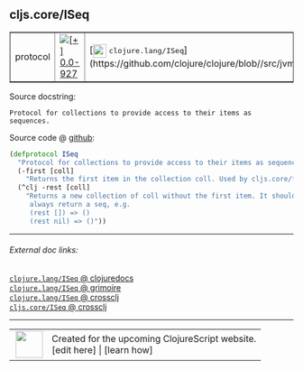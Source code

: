 ## cljs.core/ISeq



 <table border="1">
<tr>
<td>protocol</td>
<td><a href="https://github.com/cljsinfo/cljs-api-docs/tree/0.0-927"><img valign="middle" alt="[+] 0.0-927" title="Added in 0.0-927" src="https://img.shields.io/badge/+-0.0--927-lightgrey.svg"></a> </td>
<td>
[<img height="24px" valign="middle" src="http://i.imgur.com/1GjPKvB.png"> <samp>clojure.lang/ISeq</samp>](https://github.com/clojure/clojure/blob//src/jvm/clojure/lang/ISeq.java)
</td>
</tr>
</table>







Source docstring:

```
Protocol for collections to provide access to their items as sequences.
```


Source code @ [github](https://github.com/clojure/clojurescript/blob/r1.7.107/src/main/cljs/cljs/core.cljs#L473-L481):

```clj
(defprotocol ISeq
  "Protocol for collections to provide access to their items as sequences."
  (-first [coll]
    "Returns the first item in the collection coll. Used by cljs.core/first.")
  (^clj -rest [coll]
    "Returns a new collection of coll without the first item. It should
     always return a seq, e.g.
     (rest []) => ()
     (rest nil) => ()"))
```

<!--
Repo - tag - source tree - lines:

 <pre>
clojurescript @ r1.7.107
└── src
    └── main
        └── cljs
            └── cljs
                └── <ins>[core.cljs:473-481](https://github.com/clojure/clojurescript/blob/r1.7.107/src/main/cljs/cljs/core.cljs#L473-L481)</ins>
</pre>

-->

---



###### External doc links:

[`clojure.lang/ISeq` @ clojuredocs](http://clojuredocs.org/clojure.lang/ISeq)<br>
[`clojure.lang/ISeq` @ grimoire](http://conj.io/store/v1/org.clojure/clojure/1.7.0-beta3/clj/clojure.lang/ISeq/)<br>
[`clojure.lang/ISeq` @ crossclj](http://crossclj.info/fun/clojure.lang/ISeq.html)<br>
[`cljs.core/ISeq` @ crossclj](http://crossclj.info/fun/cljs.core.cljs/ISeq.html)<br>

---

 <table>
<tr><td>
<img valign="middle" align="right" width="48px" src="http://i.imgur.com/Hi20huC.png">
</td><td>
Created for the upcoming ClojureScript website.<br>
[edit here] | [learn how]
</td></tr></table>

[edit here]:https://github.com/cljsinfo/cljs-api-docs/blob/master/cljsdoc/cljs.core/ISeq.cljsdoc
[learn how]:https://github.com/cljsinfo/cljs-api-docs/wiki/cljsdoc-files

<!--

This information was too distracting to show to readers, but I'll leave it
commented here since it is helpful to:

- pretty-print the data used to generate this document
- and show how to retrieve that data



The API data for this symbol:

```clj
{:ns "cljs.core",
 :name "ISeq",
 :history [["+" "0.0-927"]],
 :type "protocol",
 :full-name-encode "cljs.core/ISeq",
 :source {:code "(defprotocol ISeq\n  \"Protocol for collections to provide access to their items as sequences.\"\n  (-first [coll]\n    \"Returns the first item in the collection coll. Used by cljs.core/first.\")\n  (^clj -rest [coll]\n    \"Returns a new collection of coll without the first item. It should\n     always return a seq, e.g.\n     (rest []) => ()\n     (rest nil) => ()\"))",
          :title "Source code",
          :repo "clojurescript",
          :tag "r1.7.107",
          :filename "src/main/cljs/cljs/core.cljs",
          :lines [473 481]},
 :methods [{:name "-first",
            :signature ["[coll]"],
            :docstring "Returns the first item in the collection coll. Used by cljs.core/first."}
           {:name "-rest",
            :signature ["[coll]"],
            :docstring "Returns a new collection of coll without the first item. It should\n     always return a seq, e.g.\n     (rest []) => ()\n     (rest nil) => ()"}],
 :full-name "cljs.core/ISeq",
 :clj-symbol "clojure.lang/ISeq",
 :docstring "Protocol for collections to provide access to their items as sequences."}

```

Retrieve the API data for this symbol:

```clj
;; from Clojure REPL
(require '[clojure.edn :as edn])
(-> (slurp "https://raw.githubusercontent.com/cljsinfo/cljs-api-docs/catalog/cljs-api.edn")
    (edn/read-string)
    (get-in [:symbols "cljs.core/ISeq"]))
```

-->
